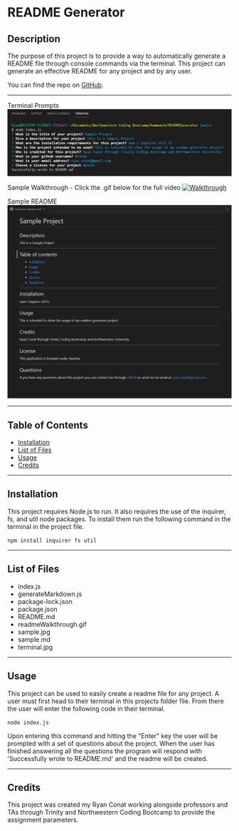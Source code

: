 # README Generator
## Description 

The purpose of this project is to provide a way to automatically generate a README file through console commands via the terminal. This project can generate an effective README for any project and by any user.

You can find the repo on [GitHub](https://github.com/Rconat/READMEGenerator).

---

Terminal Prompts
![Terminal Prompts](assets/terminal.jpg)

Sample Walkthrough - Click the .gif below for the full video
[![Walkthrough](assets/readmeWalkthrough.gif)](https://drive.google.com/file/d/1fpMLjkk2Hz4oaXqGShHWY1CuqcnQZLg5/view?usp=sharing)

Sample README
![Sample README](assets/sample.jpg)

---

## Table of Contents

* [Installation](#installation)
* [List of Files](#List-of-Files)
* [Usage](#usage)
* [Credits](#credits)

---
## Installation
This project requires Node.js to run. It also requires the use of the inquirer, fs, and util node packages. To install them  run the following command in the terminal in the project file.

    npm install inquirer fs util

---

## List of Files

<ul>
    <li>index.js</li>
    <li>generateMarkdown.js</li>
    <li>package-lock.json</li>
    <li>package.json</li>
    <li>README.md</li>
    <li>readmeWalkthrough.gif</li>
    <li>sample.jpg</li>
    <li>sample.md</li>
    <li>terminal.jpg</li>
</ul>

---

## Usage
This project can be used to easily create a readme file for any project. A user must first head to their terminal in this projects folder file. From there the user will enter the following code in their terminal.

    node index.js

Upon entering this command and hitting the "Enter" key the user will be prompted with a set of questions about the project. When the user has finished answering all the questions the program will respond with 'Successfully wrote to README.md' and the readme will be created.

---

## Credits

This project was created my Ryan Conat working alongside professors and TAs through Trinity and Northwestern Coding Bootcamp to provide the assignment parameters.